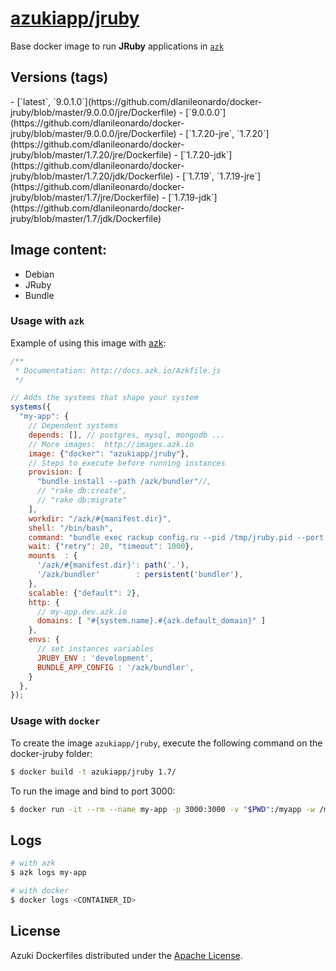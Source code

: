 [azukiapp/jruby](http://images.azk.io/#/jruby)
==================

Base docker image to run **JRuby** applications in [`azk`](http://azk.io)

Versions (tags)
---

<versions>
- [`latest`, `9.0.1.0`](https://github.com/dlanileonardo/docker-jruby/blob/master/9.0.0.0/jre/Dockerfile)
- [`9.0.0.0`](https://github.com/dlanileonardo/docker-jruby/blob/master/9.0.0.0/jre/Dockerfile)
- [`1.7.20-jre`, `1.7.20`](https://github.com/dlanileonardo/docker-jruby/blob/master/1.7.20/jre/Dockerfile)
- [`1.7.20-jdk`](https://github.com/dlanileonardo/docker-jruby/blob/master/1.7.20/jdk/Dockerfile)
- [`1.7.19`, `1.7.19-jre`](https://github.com/dlanileonardo/docker-jruby/blob/master/1.7/jre/Dockerfile)
- [`1.7.19-jdk`](https://github.com/dlanileonardo/docker-jruby/blob/master/1.7/jdk/Dockerfile)
</versions>

Image content:
---

- Debian
- JRuby
- Bundle

### Usage with `azk`

Example of using this image with [azk](http://azk.io):

```js
/**
 * Documentation: http://docs.azk.io/Azkfile.js
 */

// Adds the systems that shape your system
systems({
  "my-app": {
    // Dependent systems
    depends: [], // postgres, mysql, mongodb ...
    // More images:  http://images.azk.io
    image: {"docker": "azukiapp/jruby"},
    // Steps to execute before running instances
    provision: [
      "bundle install --path /azk/bundler"//,
      // "rake db:create",
      // "rake db:migrate"
    ],
    workdir: "/azk/#{manifest.dir}",
    shell: "/bin/bash",
    command: "bundle exec rackup config.ru --pid /tmp/jruby.pid --port $HTTP_PORT --host 0.0.0.0",
    wait: {"retry": 20, "timeout": 1000},
    mounts  : {
      '/azk/#{manifest.dir}': path('.'),
      '/azk/bundler'        : persistent('bundler'),
    },
    scalable: {"default": 2},
    http: {
      // my-app.dev.azk.io
      domains: [ "#{system.name}.#{azk.default_domain}" ]
    },
    envs: {
      // set instances variables
      JRUBY_ENV : 'development',
      BUNDLE_APP_CONFIG : '/azk/bundler',
    }
  },
});
```

### Usage with `docker`

To create the image `azukiapp/jruby`, execute the following command on the docker-jruby folder:

```sh
$ docker build -t azukiapp/jruby 1.7/
```

To run the image and bind to port 3000:

```sh
$ docker run -it --rm --name my-app -p 3000:3000 -v "$PWD":/myapp -w /myapp azukiapp/jruby ruby app.rb
```

Logs
---

```sh
# with azk
$ azk logs my-app

# with docker
$ docker logs <CONTAINER_ID>
```

## License

Azuki Dockerfiles distributed under the [Apache License](https://github.com/azukiapp/dockerfiles/blob/master/LICENSE).

